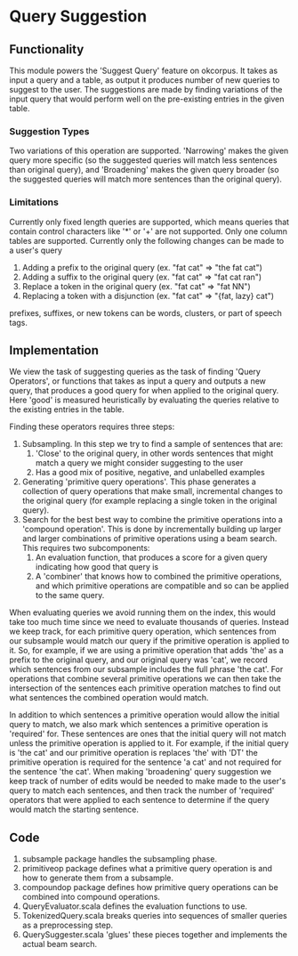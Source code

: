 # Query Suggestion

## Functionality

This module powers the 'Suggest Query' feature on okcorpus. It takes as input a query and a table, as output it 
produces number of new queries to suggest to the user. The suggestions are made by finding variations of the input 
query that would perform well on the pre-existing entries in the given table.

### Suggestion Types
Two variations of this operation are supported. 'Narrowing' makes the given query more specific (so the suggested 
queries will match less sentences than original query), and 'Broadening' makes the given query broader (so the 
suggested queries will match more sentences than the original query).

### Limitations
Currently only fixed length queries are supported, which means queries that contain control
 characters like '*' or '+' are not supported.
Only one column tables are supported.
Currently only the following changes can be made to a user's query
1. Adding a prefix to the original query (ex. "fat cat" => "the fat cat")
2. Adding a suffix to the original query (ex. "fat cat" => "fat cat ran")
3. Replace a token in the original query (ex. "fat cat" => "fat NN")
4. Replacing a token with a disjunction (ex. "fat cat" => "{fat, lazy} cat")

prefixes, suffixes, or new tokens can be words, clusters, or part of speech tags.

## Implementation
We view the task of suggesting queries as the task of finding 'Query Operators', or functions that takes as 
input a query and outputs a new query, that produces a good query for when applied to the original query. Here
'good' is measured heuristically by evaluating the queries relative to the existing entries in the table.

Finding these operators requires three steps:

1. Subsampling. In this step we try to find a sample of sentences that are:
    1. 'Close' to the original query, in other words sentences that might match a query we might consider suggesting to the user
    2. Has a good mix of positive, negative, and unlabelled examples
2. Generating 'primitive query operations'. This phase generates a collection of query operations that make small, 
incremental changes to the original query (for example replacing a single token in the original query).
3. Search for the best best way to combine the primitive operations into a 'compound operation'. This is done by incrementally building up
larger and larger combinations of primitive operations using a beam search. This requires two subcomponents:
    1. An evaluation function, that produces a score for a given query indicating how good that query is
    2. A 'combiner' that knows how to combined the primitive operations, and which primitive operations are
       compatible and so can be applied to the same query.

When evaluating queries we avoid running them on the index, this would take too much time since 
we need to evaluate thousands of queries.
Instead we keep track, for each primitive query operation, which sentences from our subsample 
would match our query if the primitive operation is applied to it. So, for example, if we are using 
a primitive operation that adds 'the' as a prefix to the original query, and our original query
was 'cat', we record which sentences from our subsample includes the full phrase 'the cat'. For operations
that combine several primitive operations we can then take the intersection of the sentences each
 primitive operation matches to find out what sentences the combined operation would match.
 
In addition to which sentences a primitive operation would allow the initial query to match, we also mark which 
sentences a primitive operation is 'required' for. These sentences are ones that the initial query will
not match unless the primitive operation is applied to it. For example, if the initial query is 'the cat' and our
primitive operation is replaces 'the' with 'DT' the primitive operation is required 
for the sentence
'a cat' and not required for the sentence 'the cat'. When making 'broadening' query suggestion we
keep track of 
number of edits would be needed to make made to the user's query to match each sentences, and then track the number
of 'required' operators that were applied to each sentence to determine if the query would match the starting
sentence.
 

## Code
1. subsample package handles the subsampling phase.
2. primitiveop package defines what a primitive query operation is and how to generate them from a subsample.
3. compoundop package defines how primitive query operations can be combined into compound operations.
4. QueryEvaluator.scala defines the evaluation functions to use.
5. TokenizedQuery.scala breaks queries into sequences of smaller queries as a preprocessing step.
6. QuerySuggester.scala 'glues' these pieces together and implements the actual beam search.

